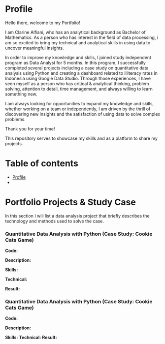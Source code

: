 # Profile

Hello there, welcome to my Portfolio!

I am Clarine Alfiani, who has an analytical background as Bachelor of Mathematics. As a person who has interest in the field of data processing, i am so excited to bring my technical and analytical skills in using data to uncover meaningful insights.

In order to improve my knowledge and skills, I joined study independent program as Data Analyst for 5 months. In this program, I successfully completed several projects including a case study on quantitative data analysis using Python and creating a dashboard related to illiteracy rates in Indonesia using Google Data Studio. Through those experiences, I have seen myself as a person who has critical & analytical thinking, problem solving, attention to detail, time management, and always willing to learn something new.

I am always looking for opportunities to expand my knowledge and skills, whether working on a team or independently, I am driven by the thrill of discovering new insights and the satisfaction of using data to solve complex problems.

Thank you for your time!

This repository serves to showcase my skills and as a platform to share my projects.

# Table of contents

- [Profile](#profile)
- 



# Portfolio Projects & Study Case

In this section I will list a data analysis project that briefly describes the technology and methods used to solve the case.

### Quantitative Data Analysis with Python (Case Study: Cookie Cats Game)

**Code:**

**Description:**

**Skills:**

**Technical:**

**Result:**

### Quantitative Data Analysis with Python (Case Study: Cookie Cats Game)

**Code:**

**Description:**

**Skills:**
**Technical:**
**Result:**
